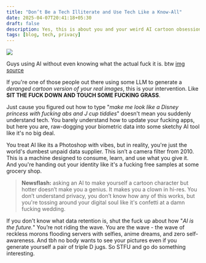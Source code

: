 ```yaml
---
title: "Don’t Be a Tech Illiterate and Use Tech Like a Know-All"
date: 2025-04-07T20:41:18+05:30
draft: false
description: Yes, this is about you and your weird AI cartoon obsession
tags: [blog, tech, privacy]
---
```


![](https://upload.wikimedia.org/wikipedia/commons/3/3e/Pig_farm_Vampula_1.jpg)
<div class="credit">
        Guys using AI without even knowing what the actual fuck it is. btw <a href="https://upload.wikimedia.org/wikipedia/commons/3/3e/Pig_farm_Vampula_1.jpg">img source</a>

</div>

If you're one of those people out there using some LLM to generate a *deranged
cartoon version of your real images*, this is your intervention. Like **SIT THE
FUCK DOWN AND TOUCH SOME FUCKING GRASS**.

Just cause you figured out how to type "*make me look like a Disney princess
with fucking abs and J cup tiddies*" doesn't mean you suddenly understand tech.
You barely understand how to update your fucking apps, but here you are,
raw-dogging your biometric data into some sketchy AI tool like it's no big
deal.

You treat AI like its a Photoshop with vibes, but in reality, you're just the
world's dumbest unpaid data supplier. This isn’t a camera filter from 2010.
This is a machine designed to consume, learn, and use what you give it. And
you're handing out your identity like it's a fucking free samples at some
grocery shop.

> **Newsflash:** asking an AI to make yourself a cartoon character but hotter
> doesn’t make you a genius. It makes you a clown in hi-res. You don’t
> understand privacy, you don’t know how any of this works, but you're tossing
> around your digital soul like it's confetti at a damn fucking wedding.

If you don't know what data retention is, shut the fuck up about how "*AI is the
future.*" You’re not riding the wave. You are the wave - the wave of reckless
morons flooding servers with selfies, anime dreams, and zero self-awareness.
And tbh no body wants to see your pictures even if you generate yourself a pair
of triple D jugs. So STFU and go do something interesting.
